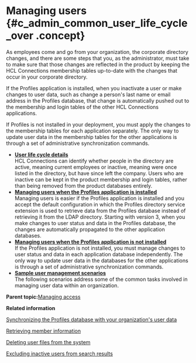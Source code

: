 # Managing users {#c_admin_common_user_life_cycle_over .concept}

As employees come and go from your organization, the corporate directory changes, and there are some steps that you, as the administrator, must take to make sure that those changes are reflected in the product by keeping the HCL Connections membership tables up-to-date with the changes that occur in your corporate directory.

If the Profiles application is installed, when you inactivate a user or make changes to user data, such as change a person's last name or email address in the Profiles database, that change is automatically pushed out to the membership and login tables of the other HCL Connections applications.

If Profiles is not installed in your deployment, you must apply the changes to the membership tables for each application separately. The only way to update user data in the membership tables for the other applications is through a set of administrative synchronization commands.

-   **[User life cycle details](../admin/c_admin_common_user_life_cycle_goal.md)**  
HCL Connections can identify whether people in the directory are active, meaning current employees or inactive, meaning were once listed in the directory, but have since left the company. Users who are inactive can be kept in the product membership and login tables, rather than being removed from the product databases entirely.
-   **[Managing users when the Profiles application is installed](../admin/c_admin_common_user_life_cycle_with_profiles.md)**  
Managing users is easier if the Profiles application is installed and you accept the default configuration in which the Profiles directory service extension is used to retrieve data from the Profiles database instead of retrieving it from the LDAP directory. Starting with version 3, when you make changes to user status and data in the Profiles database, the changes are automatically propagated to the other application databases.
-   **[Managing users when the Profiles application is not installed](../admin/c_admin_common_user_life_cycle_without_profiles.md)**  
If the Profiles application is not installed, you must manage changes to user status and data in each application database independently. The only way to update user data in the databases for the other applications is through a set of administrative synchronization commands.
-   **[Sample user management scenarios](../admin/c_admin_common_managing_user_scenarios.md)**  
The following scenarios address some of the common tasks involved in managing user data within an organization.

**Parent topic:**[Managing access](../admin/c_admin_common_managing_access.md)

**Related information**  


[Synchronizing the Profiles database with your organization's user data](../admin/t_admin_profiles_sync_ldap.md)

[Retrieving member information](../admin/t_admin_act_manage_membership.md)

[Deleting user files from the system](../admin/t_admin_files_delete_user_data.md)

[Excluding inactive users from search results](../admin/t_admin_search_exclude_inactive_users.md)

